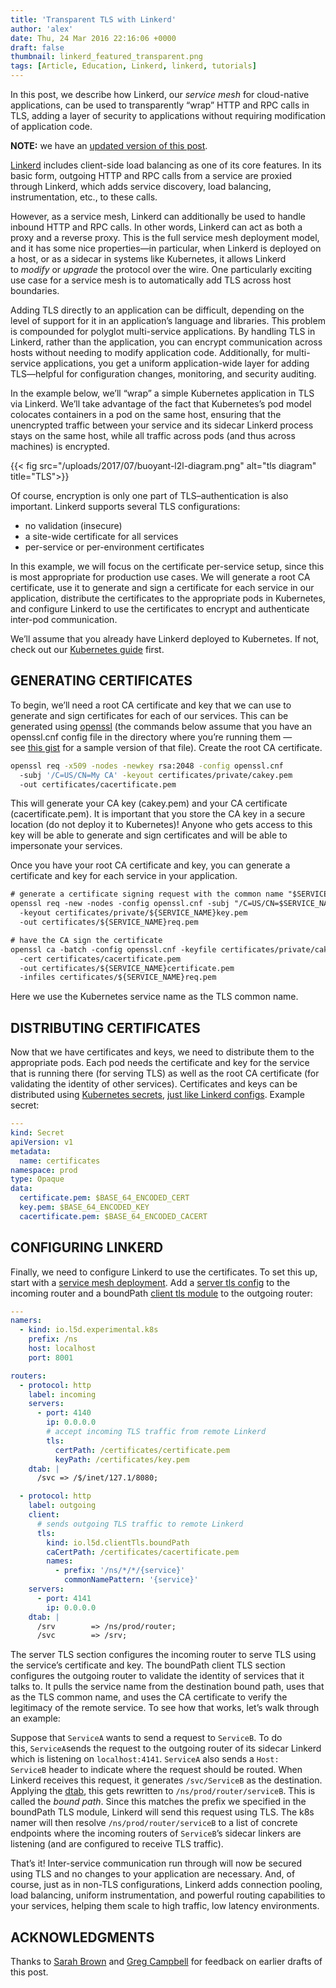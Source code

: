 ```yaml
---
title: 'Transparent TLS with Linkerd'
author: 'alex'
date: Thu, 24 Mar 2016 22:16:06 +0000
draft: false
thumbnail: linkerd_featured_transparent.png
tags: [Article, Education, Linkerd, linkerd, tutorials]
---
```


In this post, we describe how Linkerd, our *service mesh* for cloud-native
applications, can be used to transparently “wrap” HTTP and RPC calls in TLS,
adding a layer of security to applications without requiring modification of
application code.

**NOTE:** we have an [updated version of this
post](/a-service-mesh-for-kubernetes-part-iii-encrypting-all-the-things/).

[Linkerd](https://linkerd.io/) includes client-side load balancing as one of its
core features. In its basic form, outgoing HTTP and RPC calls from a service are
proxied through Linkerd, which adds service discovery, load balancing,
instrumentation, etc., to these calls.

However, as a service mesh, Linkerd can additionally be used to handle inbound
HTTP and RPC calls. In other words, Linkerd can act as both a proxy and a
reverse proxy. This is the full service mesh deployment model, and it has some
nice properties—in particular, when Linkerd is deployed on a host, or as a
sidecar in systems like Kubernetes, it allows Linkerd
to *modify* or *upgrade* the protocol over the wire. One particularly exciting
use case for a service mesh is to automatically add TLS across host boundaries.

Adding TLS directly to an application can be difficult, depending on the level
of support for it in an application’s language and libraries. This problem is
compounded for polyglot multi-service applications. By handling TLS in Linkerd,
rather than the application, you can encrypt communication across hosts without
needing to modify application code. Additionally, for multi-service
applications, you get a uniform application-wide layer for adding TLS—helpful
for configuration changes, monitoring, and security auditing.

In the example below, we’ll “wrap” a simple Kubernetes application in TLS via
Linkerd. We’ll take advantage of the fact that Kubernetes’s pod model colocates
containers in a pod on the same host, ensuring that the unencrypted traffic
between your service and its sidecar Linkerd process stays on the same host,
while all traffic across pods (and thus across machines) is encrypted.

{{< fig
  src="/uploads/2017/07/buoyant-l2l-diagram.png"
  alt="tls diagram"
  title="TLS">}}

Of course, encryption is only one part of TLS–authentication is also important.
Linkerd supports several TLS configurations:

- no validation (insecure)
- a site-wide certificate for all services
- per-service or per-environment certificates

In this example, we will focus on the certificate per-service setup, since this
is most appropriate for production use cases. We will generate a root CA
certificate, use it to generate and sign a certificate for each service in our
application, distribute the certificates to the appropriate pods in Kubernetes,
and configure Linkerd to use the certificates to encrypt and authenticate
inter-pod communication.

We’ll assume that you already have Linkerd deployed to Kubernetes. If not, check
out our [Kubernetes guide](https://linkerd.io/doc/0.2.1/k8s) first.

## GENERATING CERTIFICATES

To begin, we’ll need a root CA certificate and key that we can use to generate
and sign certificates for each of our services. This can be generated
using [openssl](https://www.openssl.org/) (the commands below assume that you
have an openssl.cnf config file in the directory where you’re running them —
see [this
gist](https://gist.github.com/klingerf/d43738ac98b6bf0479c47987977a7782) for a
sample version of that file). Create the root CA certificate.

```bash
openssl req -x509 -nodes -newkey rsa:2048 -config openssl.cnf
  -subj '/C=US/CN=My CA' -keyout certificates/private/cakey.pem
  -out certificates/cacertificate.pem
```

This will generate your CA key (cakey.pem) and your CA certificate
(cacertificate.pem). It is important that you store the CA key in a secure
location (do not deploy it to Kubernetes)! Anyone who gets access to this key
will be able to generate and sign certificates and will be able to impersonate
your services.

Once you have your root CA certificate and key, you can generate a certificate
and key for each service in your application.

```txt
# generate a certificate signing request with the common name "$SERVICE_NAME"
openssl req -new -nodes -config openssl.cnf -subj "/C=US/CN=$SERVICE_NAME"
  -keyout certificates/private/${SERVICE_NAME}key.pem
  -out certificates/${SERVICE_NAME}req.pem

# have the CA sign the certificate
openssl ca -batch -config openssl.cnf -keyfile certificates/private/cakey.pem
  -cert certificates/cacertificate.pem
  -out certificates/${SERVICE_NAME}certificate.pem
  -infiles certificates/${SERVICE_NAME}req.pem
```

Here we use the Kubernetes service name as the TLS common name.

## DISTRIBUTING CERTIFICATES

Now that we have certificates and keys, we need to distribute them to the
appropriate pods. Each pod needs the certificate and key for the service that is
running there (for serving TLS) as well as the root CA certificate (for
validating the identity of other services). Certificates and keys can be
distributed using [Kubernetes
secrets](http://kubernetes.io/v1.1/docs/user-guide/secrets.html), [just like
Linkerd configs](https://linkerd.io/doc/0.2.1/k8s). Example secret:

```yml
---
kind: Secret
apiVersion: v1
metadata:
  name: certificates
namespace: prod
type: Opaque
data:
  certificate.pem: $BASE_64_ENCODED_CERT
  key.pem: $BASE_64_ENCODED_KEY
  cacertificate.pem: $BASE_64_ENCODED_CACERT
```

## CONFIGURING LINKERD

Finally, we need to configure Linkerd to use the certificates. To set this up,
start with a [service mesh deployment](https://linkerd.io/in-depth/deployment).
Add a [server tls
config](https://linkerd.io/config/1.1.1/linkerd/index.html#server-tls) to the
incoming router and a boundPath [client tls
module](https://linkerd.io/config/1.1.1/linkerd/index.html#client-tls) to the
outgoing router:

```yml
---
namers:
  - kind: io.l5d.experimental.k8s
    prefix: /ns
    host: localhost
    port: 8001

routers:
  - protocol: http
    label: incoming
    servers:
      - port: 4140
        ip: 0.0.0.0
        # accept incoming TLS traffic from remote Linkerd
        tls:
          certPath: /certificates/certificate.pem
          keyPath: /certificates/key.pem
    dtab: |
      /svc => /$/inet/127.1/8080;

  - protocol: http
    label: outgoing
    client:
      # sends outgoing TLS traffic to remote Linkerd
      tls:
        kind: io.l5d.clientTls.boundPath
        caCertPath: /certificates/cacertificate.pem
        names:
          - prefix: '/ns/*/*/{service}'
            commonNamePattern: '{service}'
    servers:
      - port: 4141
        ip: 0.0.0.0
    dtab: |
      /srv        => /ns/prod/router;
      /svc        => /srv;
```

The server TLS section configures the incoming router to serve TLS using the
service’s certificate and key. The boundPath client TLS section configures the
outgoing router to validate the identity of services that it talks to. It pulls
the service name from the destination bound path, uses that as the TLS common
name, and uses the CA certificate to verify the legitimacy of the remote
service. To see how that works, let’s walk through an example:

Suppose that `ServiceA` wants to send a request to `ServiceB`. To do
this, `ServiceA`sends the request to the outgoing router of its sidecar Linkerd
which is listening on `localhost:4141`. `ServiceA` also sends a `Host:
ServiceB` header to indicate where the request should be routed. When Linkerd
receives this request, it generates `/svc/ServiceB` as the destination. Applying
the [dtab](https://linkerd.io/doc/dtabs/), this gets rewritten
to `/ns/prod/router/serviceB`. This is called the *bound path*. Since this
matches the prefix we specified in the boundPath TLS module, Linkerd will send
this request using TLS. The k8s namer will then
resolve `/ns/prod/router/serviceB` to a list of concrete endpoints where the
incoming routers of `ServiceB`’s sidecar linkers are listening (and are
configured to receive TLS traffic).

That’s it! Inter-service communication run through will now be secured using TLS
and no changes to your application are necessary. And, of course, just as in
non-TLS configurations, Linkerd adds connection pooling, load balancing, uniform
instrumentation, and powerful routing capabilities to your services, helping
them scale to high traffic, low latency environments.

## ACKNOWLEDGMENTS

Thanks to [Sarah Brown](https://twitter.com/esbie) and [Greg
Campbell](https://twitter.com/gtcampbell) for feedback on earlier drafts of this
post.

